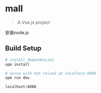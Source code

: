# mall

> A Vue.js project

安装node.js

## Build Setup

``` bash
# install dependencies
npm install

# serve with hot reload at localhost:8080
npm run dev

localhost:8888

